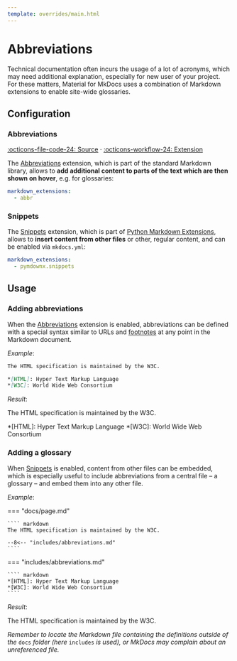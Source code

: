 ```yaml
---
template: overrides/main.html
---
```


# Abbreviations

Technical documentation often incurs the usage of a lot of acronyms, which may
need additional explanation, especially for new user of your project. For these
matters, Material for MkDocs uses a combination of Markdown extensions to
enable site-wide glossaries.

## Configuration

### Abbreviations

[:octicons-file-code-24: Source][1] · [:octicons-workflow-24: Extension][2]

The [Abbreviations][2] extension, which is part of the standard Markdown
library, allows to __add additional content to parts of the text which are then
shown on hover__, e.g. for glossaries:

``` yaml
markdown_extensions:
  - abbr
```

  [1]: https://github.com/squidfunk/mkdocs-material/blob/master/src/assets/stylesheets/main/_typeset.scss
  [2]: https://python-markdown.github.io/extensions/abbreviations/

### Snippets

The [Snippets][3] extension, which is part of [Python Markdown Extensions][4], 
allows to __insert content from other files__ or other, regular content, and can
be enabled via `mkdocs.yml`:

``` yaml
markdown_extensions:
  - pymdownx.snippets
```

  [3]: https://facelessuser.github.io/pymdown-extensions/extensions/snippets/
  [4]: https://facelessuser.github.io/pymdown-extensions/

## Usage

### Adding abbreviations

When the [Abbreviations][5] extension is enabled, abbreviations can be defined
with a special syntax similar to URLs and [footnotes][6] at any point in the
Markdown document.

_Example_:

``` markdown
The HTML specification is maintained by the W3C.

*[HTML]: Hyper Text Markup Language
*[W3C]: World Wide Web Consortium
```

_Result_:

The HTML specification is maintained by the W3C.

*[HTML]: Hyper Text Markup Language
*[W3C]: World Wide Web Consortium

  [5]: #abbreviations_1
  [6]: footnotes.md

### Adding a glossary

When [Snippets][7] is enabled, content from other files can be embedded, which
is especially useful to include abbreviations from a central file – a glossary –
and embed them into any other file.

_Example_:

=== "docs/page.md"

    ```` markdown
    The HTML specification is maintained by the W3C.
    
    --8<-- "includes/abbreviations.md"
    ````

=== "includes/abbreviations.md"

    ```` markdown
    *[HTML]: Hyper Text Markup Language
    *[W3C]: World Wide Web Consortium
    ````

_Result_:

The HTML specification is maintained by the W3C.

_Remember to locate the Markdown file containing the definitions outside of the_
`docs` _folder (here_ `includes` _is used), or MkDocs may complain about an 
unreferenced file._

  [7]: #snippets
